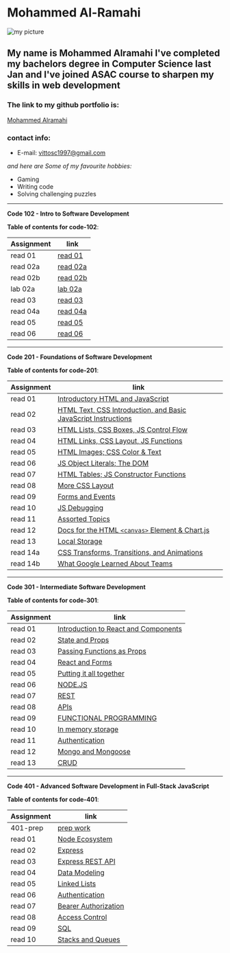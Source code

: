 # Mohammed Al-Ramahi

![my picture](https://avatars.githubusercontent.com/u/74869716?s=460&u=06325ac0289967d674bdf4a1a72518c4c3506355&v=4)

## My name is Mohammed Alramahi I've completed my bachelors degree in Computer Science last Jan and I've joined ASAC course to sharpen my skills in web development

### The link to my github portfolio is:

[Mohammed Alramahi](https://github.com/Mohammed-Alramahi)

### contact info:

- E-mail: vittosc1997@gmail.com

_and here are Some of my favourite hobbies:_

- Gaming
- Writing code
- Solving challenging puzzles

---

**Code 102 - Intro to Software Development**

**Table of contents for code-102**:

| Assignment | link                                                                                    |
| ---------- | --------------------------------------------------------------------------------------- |
| read 01    | [read 01](https://github.com/Mohammed-Alramahi/reading-notes/blob/main/102/read01.md)   |
| read 02a   | [read 02a](https://github.com/Mohammed-Alramahi/reading-notes/blob/main/102/read02a.md) |
| read 02b   | [read 02b](https://github.com/Mohammed-Alramahi/reading-notes/blob/main/102/read02b.md) |
| lab 02a    | [lab 02a](https://github.com/Mohammed-Alramahi/reading-notes/blob/main/102/lab02a.md)   |
| read 03    | [read 03](https://github.com/Mohammed-Alramahi/reading-notes/blob/main/102/read03.md)   |
| read 04a   | [read 04a](https://github.com/Mohammed-Alramahi/reading-notes/blob/main/102/read04a.md) |
| read 05    | [read 05](https://github.com/Mohammed-Alramahi/reading-notes/blob/main/102/read05.md)   |
| read 06    | [read 06](https://github.com/Mohammed-Alramahi/reading-notes/blob/main/102/read06.md)   |

---

**Code 201 - Foundations of Software Development**

**Table of contents for code-201**:

| Assignment | link                                                                                                                                           |
| ---------- | ---------------------------------------------------------------------------------------------------------------------------------------------- |
| read 01    | [Introductory HTML and JavaScript](https://github.com/Mohammed-Alramahi/reading-notes/blob/main/201/class-01.md)                               |
| read 02    | [HTML Text, CSS Introduction, and Basic JavaScript Instructions](https://github.com/Mohammed-Alramahi/reading-notes/blob/main/201/class-02.md) |
| read 03    | [HTML Lists, CSS Boxes, JS Control Flow](https://github.com/Mohammed-Alramahi/reading-notes/blob/main/201/class-03.md)                         |
| read 04    | [HTML Links, CSS Layout, JS Functions](https://github.com/Mohammed-Alramahi/reading-notes/blob/main/201/class-04.md)                           |
| read 05    | [HTML Images; CSS Color & Text](https://github.com/Mohammed-Alramahi/reading-notes/blob/main/201/class-05.md)                                  |
| read 06    | [JS Object Literals; The DOM](https://github.com/Mohammed-Alramahi/reading-notes/blob/main/201/class-06.md)                                    |
| read 07    | [HTML Tables; JS Constructor Functions](https://github.com/Mohammed-Alramahi/reading-notes/blob/main/201/class-07.md)                          |
| read 08    | [More CSS Layout](https://github.com/Mohammed-Alramahi/reading-notes/blob/main/201/class-08.md)                                                |
| read 09    | [Forms and Events](https://github.com/Mohammed-Alramahi/reading-notes/blob/main/201/class-09.md)                                               |
| read 10    | [JS Debugging](https://github.com/Mohammed-Alramahi/reading-notes/blob/main/201/class-10.md)                                                   |
| read 11    | [Assorted Topics](https://github.com/Mohammed-Alramahi/reading-notes/blob/main/201/class-11.md)                                                |
| read 12    | [Docs for the HTML `<canvas>` Element & Chart.js](https://github.com/Mohammed-Alramahi/reading-notes/blob/main/201/class-12.md)                |
| read 13    | [Local Storage](https://github.com/Mohammed-Alramahi/reading-notes/blob/main/201/class-13.md)                                                  |
| read 14a   | [CSS Transforms, Transitions, and Animations](https://github.com/Mohammed-Alramahi/reading-notes/blob/main/201/class-14a.md)                   |
| read 14b   | [What Google Learned About Teams](https://github.com/Mohammed-Alramahi/reading-notes/blob/main/201/class-14b.md)                               |

---

**Code 301 - Intermediate Software Development**

**Table of contents for code-301**:

| Assignment | link                                                                                                               |
| ---------- | ------------------------------------------------------------------------------------------------------------------ |
| read 01    | [Introduction to React and Components](https://github.com/Mohammed-Alramahi/reading-notes/blob/main/301/read01.md) |
| read 02    | [State and Props](https://github.com/Mohammed-Alramahi/reading-notes/blob/main/301/read02.md)                      |
| read 03    | [Passing Functions as Props](https://github.com/Mohammed-Alramahi/reading-notes/blob/main/301/read03.md)           |
| read 04    | [React and Forms](https://github.com/Mohammed-Alramahi/reading-notes/blob/main/301/read04.md)                      |
| read 05    | [Putting it all together](https://github.com/Mohammed-Alramahi/reading-notes/blob/main/301/read05.md)              |
| read 06    | [NODE.JS](https://github.com/Mohammed-Alramahi/reading-notes/blob/main/301/read06.md)                              |
| read 07    | [REST](https://github.com/Mohammed-Alramahi/reading-notes/blob/main/301/read07.md)                                 |
| read 08    | [APIs](https://github.com/Mohammed-Alramahi/reading-notes/blob/main/301/read08.md)                                 |
| read 09    | [FUNCTIONAL PROGRAMMING](https://github.com/Mohammed-Alramahi/reading-notes/blob/main/301/read09.md)               |
| read 10    | [In memory storage](https://github.com/Mohammed-Alramahi/reading-notes/blob/main/301/read10.md)                    |
| read 11    | [Authentication](https://github.com/Mohammed-Alramahi/reading-notes/blob/main/301/read11.md)                       |
| read 12    | [Mongo and Mongoose](https://github.com/Mohammed-Alramahi/reading-notes/blob/main/301/read12.md)                   |
| read 13    | [CRUD](https://github.com/Mohammed-Alramahi/reading-notes/blob/main/301/read13.md)                                 |

---

**Code 401 - Advanced Software Development in Full-Stack JavaScript**

**Table of contents for code-401**:

| Assignment | link                                                                                               |
| ---------- | -------------------------------------------------------------------------------------------------- |
| 401-prep   | [prep work](https://github.com/Mohammed-Alramahi/reading-notes/blob/main/401/prep.md)              |
| read 01    | [Node Ecosystem](https://github.com/Mohammed-Alramahi/reading-notes/blob/main/401/read01.md)       |
| read 02    | [Express](https://github.com/Mohammed-Alramahi/reading-notes/blob/main/401/read02.md)              |
| read 03    | [Express REST API](https://github.com/Mohammed-Alramahi/reading-notes/blob/main/401/read03.md)     |
| read 04    | [Data Modeling](https://github.com/Mohammed-Alramahi/reading-notes/blob/main/401/read04.md)        |
| read 05    | [Linked Lists](https://github.com/Mohammed-Alramahi/reading-notes/blob/main/401/read05.md)         |
| read 06    | [Authentication](https://github.com/Mohammed-Alramahi/reading-notes/blob/main/401/read06.md)       |
| read 07    | [Bearer Authorization](https://github.com/Mohammed-Alramahi/reading-notes/blob/main/401/read07.md) |
| read 08    | [Access Control](https://github.com/Mohammed-Alramahi/reading-notes/blob/main/401/read08.md)       |
| read 09    | [SQL](https://github.com/Mohammed-Alramahi/reading-notes/blob/main/401/read09.md)                  |
| read 10    | [Stacks and Queues](https://github.com/Mohammed-Alramahi/reading-notes/blob/main/401/read010.md)   |
